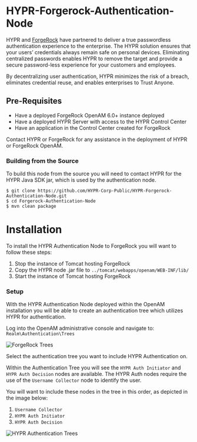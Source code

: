# HYPR-Forgerock-Authentication-Node

HYPR and [ForgeRock](https://www.forgerock.com/) have partnered to deliver a true passwordless authentication experience to the enterprise. The HYPR solution ensures that your users’ credentials always remain safe on personal devices. Eliminating centralized passwords enables HYPR to remove the target and provide a secure password-less experience for your customers and employees.

By decentralizing user authentication, HYPR minimizes the risk of a breach, eliminates credential reuse, and enables enterprises to Trust Anyone.

## Pre-Requisites 
* Have a deployed ForgeRock OpenAM 6.0+ instance deployed
* Have a deployed HYPR Server with access to the HYPR Control Center
* Have an application in the Control Center created for ForgeRock

Contact HYPR or ForgeRock for any assistance in the deployment of HYPR or ForgeRock OpenAM.

### Building from the Source

To build this node from the source you will need to contact HYPR for the HYPR Java SDK jar, which is used by the authentication node. 

``` 
$ git clone https://github.com/HYPR-Corp-Public/HYPR-Forgerock-Authentication-Node.git
$ cd Forgerock-Authentication-Node
$ mvn clean package 
```

# Installation
  
To install the HYPR Authentication Node to ForgeRock you will want to follow these steps: 
1. Stop the instance of Tomcat hosting ForgeRock
2. Copy the HYPR node .jar file to `../tomcat/webapps/openam/WEB-INF/lib/`
3. Start the instance of Tomcat hosting ForgeRock

### Setup
With the HYPR Authentication Node deployed within the OpenAM installation you will be able to create an authentication tree which utilizes HYPR for authentication. 

Log into the OpenAM administrative console and navigate to: `Realm\Authentication\Trees`

![ForgeRock Trees](https://files.readme.io/ec41b1a-2018-07-09_14-05-31.png)

Select the authentication tree you want to include HYPR Authentication on. 

Within the Authentication Tree you will see the `HYPR Auth Initiator` and  `HYPR Auth Decision` nodes are available. The HYPR Auth nodes require the use of the `Username Collector` node to identify the user. 

You will want to include these nodes in the tree in this order, as depicted in the image below: 
1) `Username Collector`
2) `HYPR Auth Initiator` 
3) `HYPR Auth Decision`

![HYPR Authentication Trees](https://files.readme.io/e1436dc-2018-07-09_14-05-51.png)
